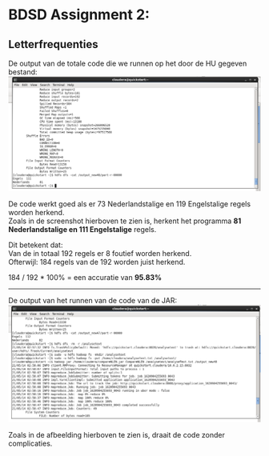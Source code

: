 # BDSD Assignment 2:
## Letterfrequenties

De output van de totale code die we runnen op het door de HU gegeven bestand: </br>
![](Screenshots/screenshot2.png)

De code werkt goed als er 73 Nederlandstalige en 119 Engelstalige regels worden herkend. </br>
Zoals in de screenshot hierboven te zien is, herkent het programma **81 Nederlandstalige en 111 Engelstalige** regels.

Dit betekent dat: </br>
Van de in totaal 192 regels er 8 foutief worden herkend. </br>
Ofterwijl: 184 regels van de 192 worden juist herkend. </br>

184 / 192 * 100% = een accuratie van **95.83%**

___

De output van het runnen van de code van de JAR: </br>
![](Screenshots/screenshot1.png)

Zoals in de afbeelding hierboven te zien is, draait de code zonder complicaties. </br>
